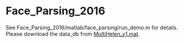 # Face_Parsing_2016

See Face_Parsing_2016/matlab/face_parsing/run_demo.m for details. Please download the data_db from [MultiHelen_v1.mat](https://www.dropbox.com/s/jtkqbfa7x0h08hn/MultiHelen_v1.mat?dl=0).
